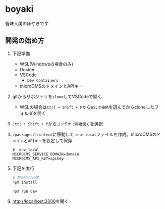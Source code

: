 # boyaki
吾味人美のぼやきです

## 開発の始め方

1. 下記準備
    * WSL(Windowsの場合のみ) 
    * Docker
    * VSCode
        * `Dev Containers`
    * microCMSのドメインとAPIキー

2. gitからリポジトリを`clone`してVSCodeで開く
    * WSLの場合は`Ctrl + Shift + P`から`WSLで接続`を選んでからcloneしたフォルダを開く

3. `Ctrl + Shift + P`から`コンテナで再度開く`を選択

4. `/packages/frontend`に移動して`.env.local`ファイルを作成。microCMSの`ドメイン`と`APIキー`を設定して保存
    ```
    # .env.local
    MICROCMS_SERVICE_DOMAIN=domain
    MICROCMS_API_KEY=apikey
    ```

5. 下記を実行
    ```bash
    # 初回だけ必要
    npm install

    npm run dev
    ```

6. [http://localhost:3000](http://localhost:3000)を開く
